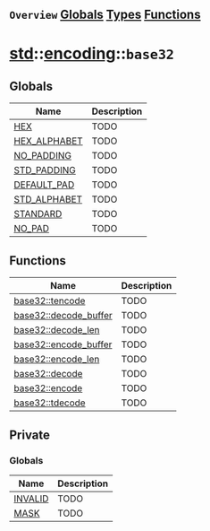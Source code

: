 ## `Overview` [Globals](./globals.md) [Types](./types.md) [Functions](./functions.md)
# [std](./../../std.md)::[encoding](./../encoding.md)::`base32`
## Globals
|Name|Description|
|----|-----------|
|[HEX](#todo)|TODO|
|[HEX_ALPHABET](#todo)|TODO|
|[NO_PADDING](#todo)|TODO|
|[STD_PADDING](#todo)|TODO|
|[DEFAULT_PAD](#todo)|TODO|
|[STD_ALPHABET](#todo)|TODO|
|[STANDARD](#todo)|TODO|
|[NO_PAD](#todo)|TODO|
## Functions
|Name|Description|
|----|-----------|
|[base32::tencode](#todo)|TODO|
|[base32::decode_buffer](#todo)|TODO|
|[base32::decode_len](#todo)|TODO|
|[base32::encode_buffer](#todo)|TODO|
|[base32::encode_len](#todo)|TODO|
|[base32::decode](#todo)|TODO|
|[base32::encode](#todo)|TODO|
|[base32::tdecode](#todo)|TODO|
## Private
### Globals
|Name|Description|
|----|-----------|
|[INVALID](#todo)|TODO|
|[MASK](#todo)|TODO|
